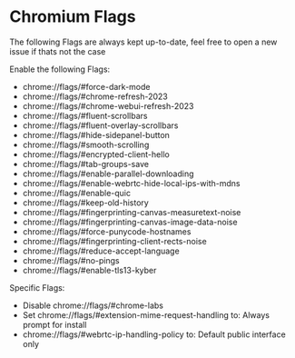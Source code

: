 # Chromium Flags
The following Flags are always kept up-to-date, feel free to open a new issue if thats not the case

Enable the following Flags:
- chrome://flags/#force-dark-mode
- chrome://flags/#chrome-refresh-2023
- chrome://flags/#chrome-webui-refresh-2023
- chrome://flags/#fluent-scrollbars
- chrome://flags/#fluent-overlay-scrollbars
- chrome://flags/#hide-sidepanel-button
- chrome://flags/#smooth-scrolling
- chrome://flags/#encrypted-client-hello
- chrome://flags/#tab-groups-save
- chrome://flags/#enable-parallel-downloading
- chrome://flags/#enable-webrtc-hide-local-ips-with-mdns
- chrome://flags/#enable-quic
- chrome://flags/#keep-old-history
- chrome://flags/#fingerprinting-canvas-measuretext-noise
- chrome://flags/#fingerprinting-canvas-image-data-noise
- chrome://flags/#force-punycode-hostnames
- chrome://flags/#fingerprinting-client-rects-noise
- chrome://flags/#reduce-accept-language
- chrome://flags/#no-pings
- chrome://flags/#enable-tls13-kyber

Specific Flags:
- Disable chrome://flags/#chrome-labs
- Set chrome://flags/#extension-mime-request-handling to: Always prompt for install
- chrome://flags/#webrtc-ip-handling-policy to: Default public interface only
